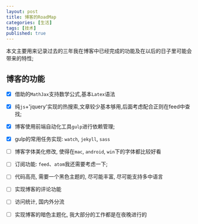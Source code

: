 ```yaml
---
layout: post
title: 博客的RoadMap
categories: [生活]
tags: [技术]
published: true
---
```



本文主要用来记录过去的三年我在博客中已经完成的功能及在以后的日子里可能会带来的特性;



## 博客的功能

- [x] 借助的`MathJax`支持数学公式,基本`Latex`语法
- [x] 纯`js`+'jquery'实现的热搜索,文章较少基本够用,后面考虑配合正则在feed中查找;
- [x] 博客使用前端自动化工具`gulp`进行依赖管理;
- [x] gulp的常用任务实现: `watch`, `jekyll`, `sass`
- [ ] 博客字体美化修改, 使得在`mac`, `android`, `win`下的字体都比较好看
- [ ] 订阅功能: `feed`、`atom`我还需要考虑一下;
- [ ] 代码高亮, 需要一个黑色主题的, 尽可能丰富, 尽可能支持多中语言
- [ ] 实现博客的评论功能
- [ ] 访问统计, 国内外分流
- [ ] 实现博客的暗色主题化, 我大部分的工作都是在夜晚进行的

